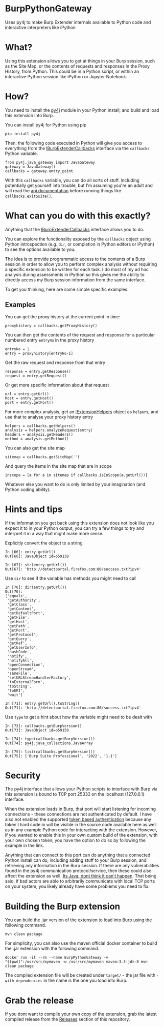 # BurpPythonGateway

Uses py4j to make Burp Extender internals available to Python code and interactive interpreters like iPython


# What?

Using this extension allows you to get at things in your Burp session, such as the Site Map, or the contents of requests and responses in the Proxy History, from Python. This could be in a Python script, or within an interactive Python session like iPython or Jupyter Notebook.

# How?

You need to install the [py4j](https://www.py4j.org/) module in your Python install, and build and load this extension into Burp.

You can install py4j for Python using pip

    pip install py4j


Then, the following code executed in Python will give you access to everything from the [IBurpExtenderCallbacks](https://portswigger.net/burp/extender/api/burp/IBurpExtenderCallbacks.html) interface via the `callbacks` Python variable.


    from py4j.java_gateway import JavaGateway
    gateway = JavaGateway()
    callbacks = gateway.entry_point


With this `callbacks` variable, you can do all sorts of stuff. Including potentially get yourself into trouble, but I'm assuming you're an adult and will read the [api documentation](https://portswigger.net/burp/extender/api/index.html) before running things like `callbacks.exitSuite()`.


# What can you do with this exactly?

Anything that the [IBurpExtenderCallbacks](https://portswigger.net/burp/extender/api/burp/IBurpExtenderCallbacks.html) interface allows you to do.

You can explore the functionality exposed by the `callbacks` object using Python introspection (e.g. `dir`, or completion in Python editors or iPython) to see the options available to you. 

The idea is to provide programmatic access to the contents of a Burp session in order to allow you to perform complex analysis without requiring a specific extension to be written for each task. I do most of my ad hoc analysis during assessments in iPython so this gives me the ability to directly access my Burp session information from the same interface.

To get you thinking, here are some simple specific examples.

## Examples

You can get the proxy history at the current point in time:

    proxyhistory = callbacks.getProxyHistory()
    

You can then get the contents of the request and response for a particular numbered entry `entryNo` in the proxy history

    entryNo = 1
    entry = proxyhistory[entryNo-1]


Get the raw request and response from that entry

    response = entry.getResponse()
    request = entry.getRequest()


Or get more specific information about that request

    url = entry.getUrl()
    host = entry.getHost()
    port = entry.getPort()


For more complex analysis, get an [IExtensionHelpers](https://portswigger.net/burp/extender/api/burp/IExtensionHelpers.html) object as `helpers`, and use that to analyse your proxy history entry

    helpers = callbacks.getHelpers()
    analysis = helpers.analyzeRequest(entry)
    headers = analysis.getHeaders()
    method = analysis.getMethod()
    


You can also get the site map

    sitemap = callbacks.getSiteMap('')


And query the items in the site map that are in scope

    inscope = [a for a in sitemap if callbacks.isInScope(a.getUrl())]


Whatever else you want to do is only limited by your imagination (and Python coding ability).


# Hints and tips

If the information you get back using this extension does not look like you expect it to in your Python output, you can try a few things to try and interpret it in a way that might make more sense.


Explicitly convert the object to a string

    In [66]: entry.getUrl()
    Out[66]: JavaObject id=o59138

    In [67]: str(entry.getUrl())
    Out[67]: 'http://detectportal.firefox.com:80/success.txt?ipv4'


Use `dir` to see if the variable has methods you might need to call

    In [70]: dir(entry.getUrl())
    Out[70]:
    ['equals',
     'getAuthority',
     'getClass',
     'getContent',
     'getDefaultPort',
     'getFile',
     'getHost',
     'getPath',
     'getPort',
     'getProtocol',
     'getQuery',
     'getRef',
     'getUserInfo',
     'hashCode',
     'notify',
     'notifyAll',
     'openConnection',
     'openStream',
     'sameFile',
     'setURLStreamHandlerFactory',
     'toExternalForm',
     'toString',
     'toURI',
     'wait']
     
    In [71]: entry.getUrl().toString()
    Out[71]: 'http://detectportal.firefox.com:80/success.txt?ipv4'


Use `type` to get a hint about how the variable might need to be dealt with


    In [73]: callbacks.getBurpVersion()
    Out[73]: JavaObject id=o59150

    In [74]: type(callbacks.getBurpVersion())
    Out[74]: py4j.java_collections.JavaArray

    In [75]: list(callbacks.getBurpVersion())
    Out[75]: ['Burp Suite Professional', '2022', '1.1']


# Security

The py4j interface that allows your Python scripts to interface with Burp via this extension is bound to TCP port 25333 on the localhost (127.0.0.1) interface.

When the extension loads in Burp, that port will start listening for incoming connections - these connections are not authenticated by default. I have also not enabled the supported [token based authentication](https://www.py4j.org/advanced_topics.html#authentication) because any token I hard code in will be visible in the source code available here as well as in any example Python code for interacting with the extension. However, if you wanted to enable this in your own custom build of the extension, with your own chosen token, you have the option to do so by following the example in the link.

Anything that can connect to this port can do anything that a connected Python install can do, including adding stuff to your Burp session, and retrieving any information in the Burp session. If there are any vulnerabilities found in the py4j communication protocol/service, then these could also affect the extension as well. [Its Java, dont think it can't happen](https://logging.apache.org/log4j/2.x/security.html). That being said, if bad actors are able to arbitrarily communicate with local TCP ports on your system, you likely already have some problems you need to fix.


# Building the Burp extension

You can build the .jar version of the extension to load into Burp using the following command. 

    mvn clean package

For simplicity, you can also use the maven official docker container to build the .jar extension with the following command.

```
docker run -it --rm --name BurpPythonGateway -v "$(pwd)":/usr/src/mymaven -w /usr/src/mymaven maven:3.3-jdk-8 mvn clean package
```

The compiled extension file will be created under `target/` - the jar file with `-with-dependencies` in the name is the one you load into Burp.

# Grab the release

If you dont want to compile your own copy of the extension, grab the latest compiled release from the [Releases](https://github.com/stephenbradshaw/BurpPythonGateway/releases) section of this repository.

